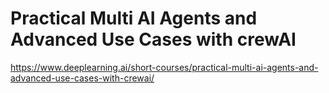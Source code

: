 # Practical Multi AI Agents and Advanced Use Cases with crewAI

https://www.deeplearning.ai/short-courses/practical-multi-ai-agents-and-advanced-use-cases-with-crewai/
